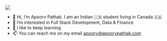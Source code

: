 <img src="https://media.giphy.com/media/xTiIzJSKB4l7xTouE8/giphy.gif"></img>

- 👋 Hi, I’m Apoorv Pathak. I am an Indian 🇮🇳 student living in Canada 🇨🇦
- 👀 I’m interested in Full Stack Development, Data & Finance
- 🌱 I like to keep learning
- 📫 You can reach me on my email apoorv@apoorvpathak.com



<!---
apoorvpathak/apoorvpathak is a ✨ special ✨ repository because its `README.md` (this file) appears on your GitHub profile.
You can click the Preview link to take a look at your changes.
--->
